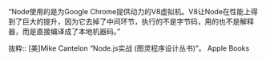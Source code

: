 “Node使用的是为Google Chrome提供动力的V8虚拟机。V8让Node在性能上得到了巨大的提升，因为它去掉了中间环节，执行的不是字节码，用的也不是解释器，而是直接编译成了本地机器码。”

抜粋:: [美]Mike Cantelon  “Node.js实战 (图灵程序设计丛书)”。 Apple Books  
